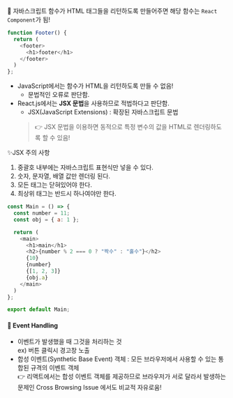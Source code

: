 📙 자바스크립트 함수가 HTML 태그들을 리턴하도록 만들어주면 해당 함수는 `React Component`가 됨!  
```javascript
function Footer() {
  return (
    <footer>
      <h1>footer</h1>
    </footer>
  )
};
```  
- JavaScript에서는 함수가 HTML을 리턴하도록 만들 수 없음!  
  - 문법적인 오류로 판단함.  
- React.js에서는 **JSX 문법**을 사용하므로 적법하다고 판단함.  
  - JSX(JavaScript Extensions) : 확장된 자바스크립트 문법  
  > 👉 JSX 문법을 이용하면 동적으로 특정 변수의 값을 HTML로 렌더링하도록 할 수 있음!  

✨JSX 주의 사항
1. 중괄호 내부에는 자바스크립트 표현식만 넣을 수 있다.
2. 숫자, 문자열, 배열 값만 렌더링 된다.
3. 모든 태그는 닫혀있어야 한다.
4. 최상위 태그는 반드시 하나여야만 한다.  
```javascript
const Main = () => {
  const number = 11;
  const obj = { a: 1 };

  return (
    <main>
      <h1>main</h1>
      <h2>{number % 2 === 0 ? "짝수" : "홀수"}</h2>
      {10}
      {number}
      {[1, 2, 3]}
      {obj.a}
    </main>
  )
};

export default Main;
```  

#### 📗 Event Handling  
- 이벤트가 발생했을 때 그것을 처리하는 것  
  ex) 버튼 클릭시 경고창 노출
- 합성 이벤트(Synthetic Base Event) 객체 : 모든 브라우저에서 사용할 수 있는 통합된 규격의 이벤트 객체  
  👉 리액트에서는 합성 이벤트 객체를 제공하므로 브라우저가 서로 달라서 발생하는 문제인 Cross Browsing Issue 에서도 비교적 자유로움!